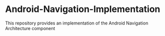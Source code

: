 # Android-Navigation-Implementation
This repository provides an implementation of the Android Navigation Architecture component 
